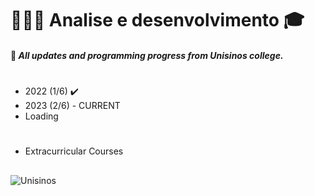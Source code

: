 # 👨🏻‍💻 **Analise e desenvolvimento** 🎓

#### 📌 *All updates and programming progress from Unisinos college.*
#
* 2022 (1/6) ✔️
* 2023  (2/6) - CURRENT
* Loading 
    <img src="https://media.tenor.com/wpSo-8CrXqUAAAAi/loading-loading-forever.gif" width="10px"/>

#
* Extracurricular Courses


##
<div style="display: inline block">
    <a href="https://www.unisinos.br"> 
     <img src="https://upload.wikimedia.org/wikipedia/pt/9/91/Lp_logo_unisinos.png" img align="left" alt="Unisinos">
    </a>
</div>
